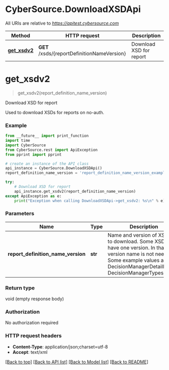 # CyberSource.DownloadXSDApi

All URIs are relative to *https://apitest.cybersource.com*

Method | HTTP request | Description
------------- | ------------- | -------------
[**get_xsdv2**](DownloadXSDApi.md#get_xsdv2) | **GET** /xsds/{reportDefinitionNameVersion} | Download XSD for report


# **get_xsdv2**
> get_xsdv2(report_definition_name_version)

Download XSD for report

Used to download XSDs for reports on no-auth.

### Example 
```python
from __future__ import print_function
import time
import CyberSource
from CyberSource.rest import ApiException
from pprint import pprint

# create an instance of the API class
api_instance = CyberSource.DownloadXSDApi()
report_definition_name_version = 'report_definition_name_version_example' # str | Name and version of XSD file to download. Some XSDs only have one version. In that case version name is not needed. Some example values are DecisionManagerDetailReport, DecisionManagerTypes

try: 
    # Download XSD for report
    api_instance.get_xsdv2(report_definition_name_version)
except ApiException as e:
    print("Exception when calling DownloadXSDApi->get_xsdv2: %s\n" % e)
```

### Parameters

Name | Type | Description  | Notes
------------- | ------------- | ------------- | -------------
 **report_definition_name_version** | **str**| Name and version of XSD file to download. Some XSDs only have one version. In that case version name is not needed. Some example values are DecisionManagerDetailReport, DecisionManagerTypes | 

### Return type

void (empty response body)

### Authorization

No authorization required

### HTTP request headers

 - **Content-Type**: application/json;charset=utf-8
 - **Accept**: text/xml

[[Back to top]](#) [[Back to API list]](../README.md#documentation-for-api-endpoints) [[Back to Model list]](../README.md#documentation-for-models) [[Back to README]](../README.md)

